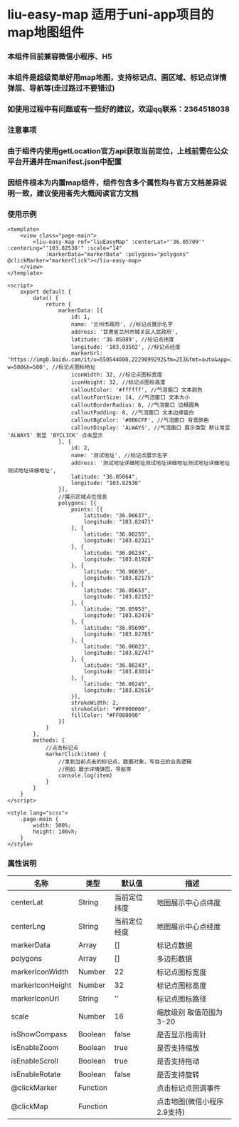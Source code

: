 # liu-easy-map 适用于uni-app项目的map地图组件
### 本组件目前兼容微信小程序、H5
### 本组件是超级简单好用map地图，支持标记点、画区域、标记点详情弹层、导航等(走过路过不要错过)
### 如使用过程中有问题或有一些好的建议，欢迎qq联系：2364518038

### 注意事项
### 由于组件内使用getLocation官方api获取当前定位，上线前需在公众平台开通并在manifest.json中配置
### 因组件根本为内置map组件，组件包含多个属性均与官方文档差异说明一致，建议使用者先大概阅读官方文档

### 使用示例
``` 
<template>
	<view class="page-main">
		<liu-easy-map ref="liuEasyMap" :centerLat="'36.05709'" :centerLng="'103.82538'" :scale="14"
			:markerData="markerData" :polygons="polygons" @clickMarker="markerClick"></liu-easy-map>
	</view>
</template>

<script>
	export default {
		data() {
			return {
				markerData: [{
					id: 1,
					name: '兰州市政府', //标记点展示名字
					address: '甘肃省兰州市城关区人民政府',
					latitude: '36.05989', //标记点纬度
					longitude: '103.83502', //标记点经度
					markerUrl: 'https://img0.baidu.com/it/u=550544800,2229099292&fm=253&fmt=auto&app=138&f=JPEG?w=500&h=500', //标记点图标地址
					iconWidth: 32, //标记点图标宽度
					iconHeight: 32, //标记点图标高度
					calloutColor: '#ffffff', //气泡窗口 文本颜色
					calloutFontSize: 14, //气泡窗口 文本大小
					calloutBorderRadius: 6, //气泡窗口 边框圆角
					calloutPadding: 8, //气泡窗口 文本边缘留白
					calloutBgColor: '#0B6CFF', //气泡窗口 背景颜色
					calloutDisplay: 'ALWAYS', //气泡窗口 展示类型 默认常显 'ALWAYS' 常显 'BYCLICK' 点击显示
				}, {
					id: 2,
					name: '测试地址', //标记点展示名字
					address: '测试地址详细地址测试地址详细地址测试地址详细地址测试地址详细地址',
					latitude: "36.05064",
					longitude: "103.82538"
				}],
				//展示区域点位信息
				polygons: [{
					points: [{
						latitude: "36.06637",
						longitude: "103.82471"
					}, {
						latitude: "36.06255",
						longitude: "103.82321"
					}, {
						latitude: "36.06234",
						longitude: "103.81928"
					}, {
						latitude: "36.06036",
						longitude: "103.82175"
					}, {
						latitude: "36.05653",
						longitude: "103.82152"
					}, {
						latitude: "36.05953",
						longitude: "103.82476"
					}, {
						latitude: "36.05690",
						longitude: "103.82785"
					}, {
						latitude: "36.06023",
						longitude: "103.82747"
					}, {
						latitude: "36.06243",
						longitude: "103.83014"
					}, {
						latitude: "36.06245",
						longitude: "103.82616"
					}],
					strokeWidth: 2,
					strokeColor: "#FF000060",
					fillColor: "#FF000090"
				}]
			}
		},
		methods: {
			//点击标记点
			markerClick(item) {
				//拿到当前点击的标记点，数据对象，写自己的业务逻辑
				//例如 展示详情弹层、导航等
				console.log(item)
			}
		}
	}
</script>

<style lang="scss">
	.page-main {
		width: 100%;
		height: 100vh;
	}
</style>
```

### 属性说明
| 名称                         | 类型            | 默认值                 | 描述            |
| ----------------------------|--------------- | ---------------------- | ---------------|
| centerLat                   | String         | 当前定位纬度             | 地图展示中心点纬度
| centerLng                 	| String         | 当前定位经度             | 地图展示中心点经度
| markerData                  | Array          | []                     | 标记点数据
| polygons		                | Array          | []                     | 多边形数据
| markerIconWidth             | Number         | 22                     | 标记点图标宽度
| markerIconHeight            | Number         | 32                     | 标记点图标高度
| markerIconUrl               | String         | ''                     | 标记点图标路径
| scale                      	| Number         | 16                     | 缩放级别 取值范围为3-20
| isShowCompass               | Boolean        | false                  | 是否显示指南针
| isEnableZoom                | Boolean        | true                   | 是否支持缩放
| isEnableScroll              | Boolean        | true                   | 是否支持拖动
| isEnableRotate              | Boolean        | false                  | 是否支持旋转
| @clickMarker                | Function        |                       | 点击标记点回调事件
| @clickMap                   | Function        |                       | 点击地图(微信小程序2.9支持)
